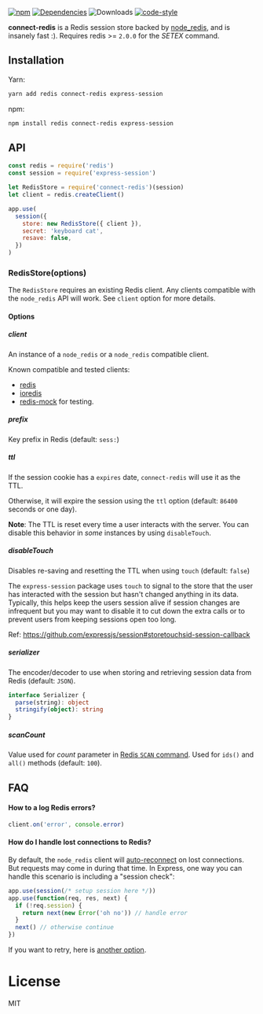 [![npm](https://img.shields.io/npm/v/connect-redis.svg)](https://npmjs.com/package/connect-redis) [![Dependencies](https://img.shields.io/david/tj/connect-redis.svg)](https://david-dm.org/tj/connect-redis) ![Downloads](https://img.shields.io/npm/dm/connect-redis.svg) [![code-style](https://img.shields.io/badge/code_style-prettier-ff69b4.svg)](https://gitter.im/jlongster/prettier)

**connect-redis** is a Redis session store backed by [node_redis](http://github.com/mranney/node_redis), and is insanely fast :). Requires redis >= `2.0.0` for the _SETEX_ command.

## Installation

Yarn:

```sh
yarn add redis connect-redis express-session
```

npm:

```sh
npm install redis connect-redis express-session
```

## API

```js
const redis = require('redis')
const session = require('express-session')

let RedisStore = require('connect-redis')(session)
let client = redis.createClient()

app.use(
  session({
    store: new RedisStore({ client }),
    secret: 'keyboard cat',
    resave: false,
  })
)
```

### RedisStore(options)

The `RedisStore` requires an existing Redis client. Any clients compatible with the `node_redis` API will work. See `client` option for more details.

#### Options

##### client

An instance of a `node_redis` or a `node_redis` compatible client.

Known compatible and tested clients:

- [redis](https://github.com/NodeRedis/node_redis)
- [ioredis](https://github.com/luin/ioredis)
- [redis-mock](https://github.com/yeahoffline/redis-mock) for testing.

##### prefix

Key prefix in Redis (default: `sess:`)

##### ttl

If the session cookie has a `expires` date, `connect-redis` will use it as the TTL.

Otherwise, it will expire the session using the `ttl` option (default: `86400` seconds or one day).

**Note**: The TTL is reset every time a user interacts with the server. You can disable this behavior in _some_ instances by using `disableTouch`.

##### disableTouch

Disables re-saving and resetting the TTL when using `touch` (default: `false`)

The `express-session` package uses `touch` to signal to the store that the user has interacted with the session but hasn't changed anything in its data. Typically, this helps keep the users session alive if session changes are infrequent but you may want to disable it to cut down the extra calls or to prevent users from keeping sessions open too long.

Ref: https://github.com/expressjs/session#storetouchsid-session-callback

##### serializer

The encoder/decoder to use when storing and retrieving session data from Redis (default: `JSON`).

```ts
interface Serializer {
  parse(string): object
  stringify(object): string
}
```

##### scanCount

Value used for _count_ parameter in [Redis `SCAN` command](https://redis.io/commands/scan#the-count-option). Used for `ids()` and `all()` methods (default: `100`).

## FAQ

#### How to a log Redis errors?

```js
client.on('error', console.error)
```

#### How do I handle lost connections to Redis?

By default, the `node_redis` client will [auto-reconnect](https://github.com/mranney/node_redis#overloading) on lost connections. But requests may come in during that time. In Express, one way you can handle this scenario is including a "session check":

```js
app.use(session(/* setup session here */))
app.use(function(req, res, next) {
  if (!req.session) {
    return next(new Error('oh no')) // handle error
  }
  next() // otherwise continue
})
```

If you want to retry, here is [another option](https://github.com/expressjs/session/issues/99#issuecomment-63853989).

# License

MIT
